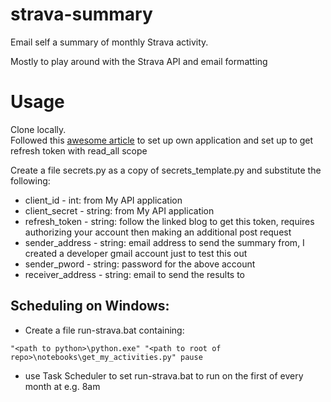 # strava-summary 
Email self a summary of monthly Strava activity.

Mostly to play around with the Strava API and email formatting


# Usage
Clone locally. <br>
Followed this [awesome article](https://jessicasalbert.medium.com/holding-your-hand-through-stravas-api-e642d15695f2) to set up own application and set up to get refresh token with read_all scope <br>

Create a file secrets.py as a copy of secrets_template.py and substitute the following:
- client_id - int: from My API application
- client_secret - string: from My API application
- refresh_token - string: follow the linked blog to get this token, requires authorizing your account then making an additional post request
- sender_address - string: email address to send the summary from, I created a developer gmail account just to test this out 
- sender_pword - string: password for the above account
- receiver_address - string: email to send the results to


## Scheduling on Windows:
- Create a file run-strava.bat containing:
```
"<path to python>\python.exe" "<path to root of repo>\notebooks\get_my_activities.py" pause
```
- use Task Scheduler to set run-strava.bat to run on the first of every month at e.g. 8am